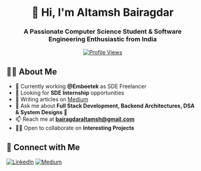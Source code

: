<div align="center">
  
# 👋 Hi, I'm Altamsh Bairagdar
### A Passionate Computer Science Student & Software Engineering Enthusiastic from India

[![Profile Views](https://komarev.com/ghpvc/?username=altamsh04&label=Profile%20views&color=0e75b6&style=flat)](https://github.com/altamsh04)

</div>

## 👨‍💻 About Me

- 🔭 Currently working **@Embeetek** as SDE Freelancer
- 🎯 Looking for **SDE Internship** opportunities
- 📝 Writing articles on [Medium](https://medium.com/@altamsh04)
- 💬 Ask me about **Full Stack Development, Backend Architectures, DSA & System Designs 🤏**
- 📫 Reach me at **bairagdaraltamsh@gmail.com**
- 👨‍💻 Open to collaborate on **Interesting Projects**

## 🤝 Connect with Me

<div align="left">

[![LinkedIn](https://img.shields.io/badge/LinkedIn-%230077B5.svg?style=for-the-badge&logo=linkedin&logoColor=white)](https://linkedin.com/in/altamsh-bairagdar-324ab7254)
[![Medium](https://img.shields.io/badge/Medium-%23000000.svg?style=for-the-badge&logo=medium&logoColor=white)](https://medium.com/@altamsh04)

</div>
